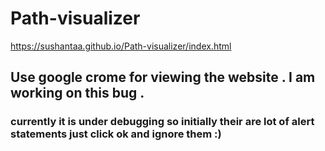 # Path-visualizer
https://sushantaa.github.io/Path-visualizer/index.html
## Use google crome for viewing the website . I am working on this bug . 
### currently it is under debugging so initially their are lot of alert statements just click ok and ignore them :)
